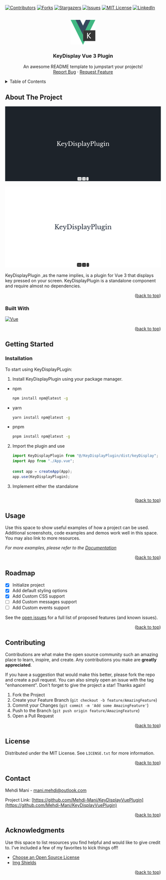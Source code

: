 <!-- Improved compatibility of back to top link: See: https://github.com/othneildrew/Best-README-Template/pull/73 -->

<a name="readme-top"></a>

<!--
*** Thanks for checking out the Best-README-Template. If you have a suggestion
*** that would make this better, please fork the repo and create a pull request
*** or simply open an issue with the tag "enhancement".
*** Don't forget to give the project a star!
*** Thanks again! Now go create something AMAZING! :D
-->

<!-- PROJECT SHIELDS -->
<!--
*** I'm using markdown "reference style" links for readability.
*** Reference links are enclosed in brackets [ ] instead of parentheses ( ).
*** See the bottom of this document for the declaration of the reference variables
*** for contributors-url, forks-url, etc. This is an optional, concise syntax you may use.
*** https://www.markdownguide.org/basic-syntax/#reference-style-links
-->

[![Contributors][contributors-shield]][contributors-url]
[![Forks][forks-shield]][forks-url]
[![Stargazers][stars-shield]][stars-url]
[![Issues][issues-shield]][issues-url]
[![MIT License][license-shield]][license-url]
[![LinkedIn][linkedin-shield]][linkedin-url]

<!-- PROJECT LOGO -->
<br />
<div align="center">
  <a href="https://github.com/Mehdi-Mani/KeyDisplayVuePlugin">
    <img src="images/vue-keyplugin.png" alt="Logo" width="80" height="80">
  </a>

  <h3 align="center">KeyDisplay Vue 3 Plugin</h3>

  <p align="center">
    An awesome README template to jumpstart your projects!
    <br />
    <a href="https://github.com/Mehdi-Mani/KeyDisplayVuePlugin/issues">Report Bug</a>
    ·
    <a href="https://github.com/Mehdi-Mani/KeyDisplayVuePlugin/issues">Request Feature</a>
  </p>
</div>

<!-- TABLE OF CONTENTS -->
<details>
  <summary>Table of Contents</summary>
  <ol>
    <li>
      <a href="#about-the-project">About The Project</a>
      <ul>
        <li><a href="#built-with">Built With</a></li>
      </ul>
    </li>
    <li>
      <a href="#getting-started">Getting Started</a>
      <ul>
        <li><a href="#prerequisites">Prerequisites</a></li>
        <li><a href="#installation">Installation</a></li>
      </ul>
    </li>
    <li><a href="#usage">Usage</a></li>
    <li><a href="#roadmap">Roadmap</a></li>
    <li><a href="#contributing">Contributing</a></li>
    <li><a href="#license">License</a></li>
    <li><a href="#contact">Contact</a></li>
    <li><a href="#acknowledgments">Acknowledgments</a></li>
  </ol>
</details>

<!-- ABOUT THE PROJECT -->

## About The Project

![Product Name Screen Shot][product-screenshot1]

![Product Name Screen Shot][product-screenshot2]

KeyDisplayPlugin ,as the name implies, is a plugin for Vue 3 that displays key pressed on your screen.
KeyDisplayPlugin is a standalone component and require almost no dependencies.

<p align="right">(<a href="#readme-top">back to top</a>)</p>

### Built With

[![Vue][Vue.js]][Vue-url]

<p align="right">(<a href="#readme-top">back to top</a>)</p>

<!-- GETTING STARTED -->

## Getting Started

### Installation

To start using KeyDisplayPLugin:

1. Install KeyDisplayPlugin using your package manager.

- npm
  ```sh
  npm install npm@latest -g
  ```
- yarn
  ```sh
  yarn install npm@latest -g
  ```
- pnpm
  ```sh
  pnpm install npm@latest -g
  ```

2. Import the plugin and use

   ```ts
   import KeyDisplayPlugin from "@/KeyDisplayPlugin/dist/keyDisplay";
   import App from "./App.vue";

   const app = createApp(App);
   app.use(KeyDisplayPlugin);
   ```

3. Implement either the standalone

   ```ts

   ```

<p align="right">(<a href="#readme-top">back to top</a>)</p>

<!-- USAGE EXAMPLES -->

## Usage

Use this space to show useful examples of how a project can be used. Additional screenshots, code examples and demos work well in this space. You may also link to more resources.

_For more examples, please refer to the [Documentation](https://example.com)_

<p align="right">(<a href="#readme-top">back to top</a>)</p>

<!-- ROADMAP -->

## Roadmap

- [x] Initialize project
- [x] Add default styling options
- [x] Add Custom CSS support
- [ ] Add Custom messages support
- [ ] Add Custom events support

See the [open issues](https://github.com/othneildrew/Best-README-Template/issues) for a full list of proposed features (and known issues).

<p align="right">(<a href="#readme-top">back to top</a>)</p>

<!-- CONTRIBUTING -->

## Contributing

Contributions are what make the open source community such an amazing place to learn, inspire, and create. Any contributions you make are **greatly appreciated**.

If you have a suggestion that would make this better, please fork the repo and create a pull request. You can also simply open an issue with the tag "enhancement".
Don't forget to give the project a star! Thanks again!

1. Fork the Project
2. Create your Feature Branch (`git checkout -b feature/AmazingFeature`)
3. Commit your Changes (`git commit -m 'Add some AmazingFeature'`)
4. Push to the Branch (`git push origin feature/AmazingFeature`)
5. Open a Pull Request

<p align="right">(<a href="#readme-top">back to top</a>)</p>

<!-- LICENSE -->

## License

Distributed under the MIT License. See `LICENSE.txt` for more information.

<p align="right">(<a href="#readme-top">back to top</a>)</p>

<!-- CONTACT -->

## Contact

Mehdi Mani - mani.mehdi@outlook.com

Project Link: [https://github.com/Mehdi-Mani/KeyDisplayVuePlugin](https://github.com/Mehdi-Mani/KeyDisplayVuePlugin)

<p align="right">(<a href="#readme-top">back to top</a>)</p>

<!-- ACKNOWLEDGMENTS -->

## Acknowledgments

Use this space to list resources you find helpful and would like to give credit to. I've included a few of my favorites to kick things off!

- [Choose an Open Source License](https://choosealicense.com)
- [Img Shields](https://shields.io)

<p align="right">(<a href="#readme-top">back to top</a>)</p>

<!-- MARKDOWN LINKS & IMAGES -->
<!-- https://www.markdownguide.org/basic-syntax/#reference-style-links -->

[contributors-shield]: https://img.shields.io/github/contributors/Mehdi-Mani/KeyDisplayVuePlugin.svg?style=for-the-badge
[contributors-url]: https://github.com/Mehdi-Mani/KeyDisplayVuePlugin/graphs/contributors
[forks-shield]: https://img.shields.io/github/forks/Mehdi-Mani/KeyDisplayVuePlugin.svg?style=for-the-badge
[forks-url]: https://github.com/Mehdi-Mani/KeyDisplayVuePlugin/network/members
[stars-shield]: https://img.shields.io/github/stars/Mehdi-Mani/KeyDisplayVuePlugin.svg?style=for-the-badge
[stars-url]: https://github.com/Mehdi-Mani/KeyDisplayVuePlugin/stargazers
[issues-shield]: https://img.shields.io/github/issues/Mehdi-Mani/KeyDisplayVuePlugin.svg?style=for-the-badge
[issues-url]: https://github.com/Mehdi-Mani/KeyDisplayVuePlugin/issues
[license-shield]: https://img.shields.io/github/license/Mehdi-Mani/KeyDisplayVuePlugin.svg?style=for-the-badge
[license-url]: https://github.com/Mehdi-Mani/KeyDisplayVuePlugin/blob/master/LICENCE.txt
[linkedin-shield]: https://img.shields.io/badge/-LinkedIn-black.svg?style=for-the-badge&logo=linkedin&colorB=555
[linkedin-url]: https://www.linkedin.com/in/mehdi-mani/
[product-screenshot1]: images/exampleDark.png
[product-screenshot2]: images/exampleWhite.png
[Vue.js]: https://img.shields.io/badge/Vue.js-35495E?style=for-the-badge&logo=vuedotjs&logoColor=4FC08D
[Vue-url]: https://vuejs.org/
[Mitt-url]: https://github.com/developit/mitt
